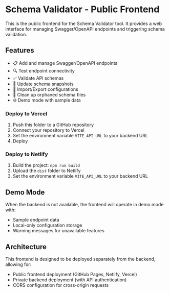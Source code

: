 # Schema Validator - Public Frontend

This is the public frontend for the Schema Validator tool. It provides a web interface for managing Swagger/OpenAPI endpoints and triggering schema validation.

## Features

- 📋 Add and manage Swagger/OpenAPI endpoints
- 🔍 Test endpoint connectivity
- ✅ Validate API schemas
- 🔄 Update schema snapshots
- 💾 Import/Export configurations
- 🧹 Clean up orphaned schema files
- 🌐 Demo mode with sample data


### Deploy to Vercel

1. Push this folder to a GitHub repository
2. Connect your repository to Vercel
3. Set the environment variable `VITE_API_URL` to your backend URL
4. Deploy

### Deploy to Netlify

1. Build the project: `npm run build`
2. Upload the `dist` folder to Netlify
3. Set the environment variable `VITE_API_URL` to your backend URL


## Demo Mode

When the backend is not available, the frontend will operate in demo mode with:
- Sample endpoint data
- Local-only configuration storage
- Warning messages for unavailable features

## Architecture

This frontend is designed to be deployed separately from the backend, allowing for:
- Public frontend deployment (GitHub Pages, Netlify, Vercel)
- Private backend deployment (with API authentication)
- CORS configuration for cross-origin requests

